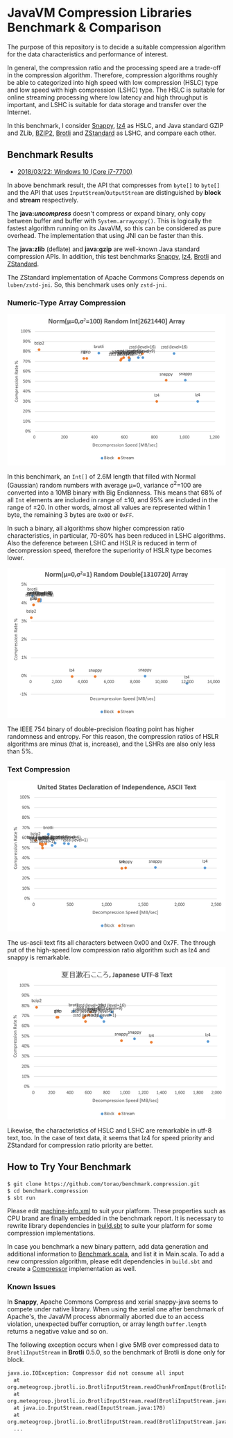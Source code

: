 # JavaVM Compression Libraries Benchmark &amp; Comparison

The purpose of this repository is to decide a suitable compression algorithm for the data characteristics and performance of interest.

In general, the compression ratio and the processing speed are a trade-off in the compression algorithm. Therefore, compression algorithms roughly be able to categorized into high speed with low compression (HSLC) type and low speed with high compression (LSHC) type. The HSLC is suitable for online streaming processing where low latency and high throughput is important, and LSHC is suitable for data storage and transfer over the Internet.

In this benchmark, I consider [Snappy](https://github.com/google/snappy), [lz4](https://github.com/lz4/lz4) as HSLC, and Java standard GZIP and ZLib, [BZIP2](http://www.bzip.org/), [Brotli](https://github.com/google/brotli) and [ZStandard](https://github.com/facebook/zstd) as LSHC, and compare each other.


## Benchmark Results

* [2018/03/22: Windows 10 (Core i7-7700)](benchmark/amd64_windows10_20180322.md)

In above benchmark result, the API that compresses from `byte[]` to `byte[]` and the API that uses `InputStream`/`OutputStream` are distinguished by **block** and **stream** respectively.

The **java:*uncompress*** doesn't compress or expand binary, only copy between buffer and buffer with `System.arraycopy()`. This is logically the fastest algorithm running on its JavaVM, so this can be considered as pure overhead. The implementation that using JNI can be faster than this.

The **java:zlib** (deflate) and **java:gzip** are well-known Java standard compression APIs.
In addition, this test benchmarks [Snappy](https://github.com/google/snappy), [lz4](https://github.com/lz4/lz4), [Brotli](https://github.com/google/brotli) and [ZStandard](https://github.com/facebook/zstd).

The ZStandard implementation of Apache Commons Compress depends on `luben/zstd-jni`. So, this benchmark uses only `zstd-jni`.


### Numeric-Type Array Compression

![Int Array Compression for Norm](benchmark/20180322_norn-int.png)

In this benchimark, an `Int[]` of 2.6M length that filled with Normal (Gaussian) random numbers with average μ=0, variance σ<sup>2</sup>=100 are converted into a 10MB binary with Big Endianness. This means that 68% of all `Int` elements are included in range of ±10, and 95% are included in the range of ±20. In other words, almost all values are represented within 1 byte, the remaining 3 bytes are `0x00` or `0xFF`.

In such a binary, all algorithms show higher compression ratio characteristics, in particular, 70-80% has been reduced in LSHC algorithms. Also the deference between LSHC and HSLR is reduced in term of decompression speed, therefore the superiority of HSLR type becomes lower.

![Int Array Compression for Norm](benchmark/20180322_norn-double.png)

The IEEE 754 binary of double-precision floating point has higher randomness and entropy. For this reason, the compression ratios of HSLR algorithms are minus (that is, increase), and the LSHRs are also only less than 5%.

### Text Compression

![US-ASCII Text Compression](benchmark/20180322_us-ascii.png)

The us-ascii text fits all characters between 0x00 and 0x7F.
The through put of the high-speed low compression ratio algorithm such as lz4 and snappy is remarkable.

![UTF-8 Text Compression](benchmark/20180322_utf-8.png)

Likewise, the characteristics of HSLC and LSHC are remarkable in utf-8 text, too.
In the case of text data, it seems that lz4 for speed priority and ZStandard for compression ratio priority are better.

## How to Try Your Benchmark

```
$ git clone https://github.com/torao/benchmark.compression.git
$ cd benchmark.compression
$ sbt run
```

Please edit [machine-info.xml](/torao/benchmark.compression/blob/master/machine-info.xml) to suit your platform. These properties such as CPU brand are finally embedded in the benchmark report. It is necessary to rewrite library dependencies  in [build.sbt](/torao/benchmark.compression/blob/master/build.sbt) to suite your platform for some compression implementations.

In case you benchmark a new binary pattern, add data generation and additional information to [Benchmark.scala](/torao/benchmark.compression/blob/master/src/main/scala/at/hazm/benchmark/compression/Benchmark.scala), and list it in Main.scala. To add a new compression algorithm, please edit dependencies in `build.sbt` and create a [Compressor](/torao/benchmark.compression/blob/master/src/main/scala/at/hazm/benchmark/compression/Compressor.scala) implementation as well.

### Known Issues

In **Snappy**, Apache Commons Compress and xerial snappy-java seems to compete under native library. When using the xerial one after benchmark of Apache's, the JavaVM process abnormally aborted due to an access violation, unexpected buffer corruption, or array length `buffer.length` returns a negative value and so on.

The following exception occurs when I give 5MB over compressed data to `BrotliInputStream` in **Brotli** 0.5.0, so the benchmark of Brotli is done only for block.

```
java.io.IOException: Compressor did not consume all input
  at org.meteogroup.jbrotli.io.BrotliInputStream.readChunkFromInput(BrotliInputStream.java:107)
  at org.meteogroup.jbrotli.io.BrotliInputStream.read(BrotliInputStream.java:44)
  at java.io.InputStream.read(InputStream.java:170)
  at org.meteogroup.jbrotli.io.BrotliInputStream.read(BrotliInputStream.java:56)
  ...
```